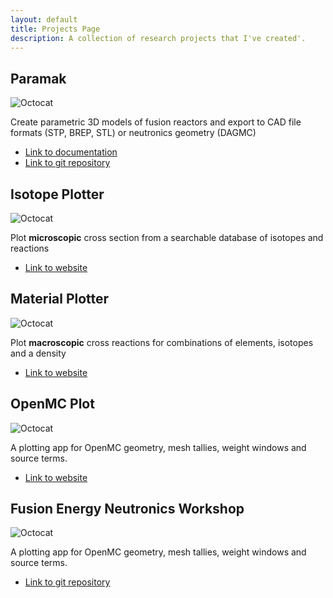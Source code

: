 ```yaml
---
layout: default
title: Projects Page
description: A collection of research projects that I've created'.
---
```




## Paramak

![Octocat](https://github.githubassets.com/images/icons/emoji/octocat.png)

Create parametric 3D models of fusion reactors and export to CAD file formats (STP, BREP, STL) or neutronics geometry (DAGMC)

*   [Link to documentation](https://paramak.readthedocs.io/en/main/)
*   [Link to git repository](https://github.com/fusion-energy/paramak)

## Isotope Plotter

![Octocat](https://github.githubassets.com/images/icons/emoji/octocat.png)

Plot **microscopic** cross section from a searchable database of isotopes and reactions

*   [Link to website](http://isotope-plotter.xsplot.com/)

## Material Plotter

![Octocat](https://github.githubassets.com/images/icons/emoji/octocat.png)

Plot **macroscopic** cross reactions for combinations of elements, isotopes and a density

*   [Link to website](http://isotope-plotter.xsplot.com/)

## OpenMC Plot

![Octocat](https://github.githubassets.com/images/icons/emoji/octocat.png)

A plotting app for OpenMC geometry, mesh tallies, weight windows and source terms.

*   [Link to website](http://openmc-plot.xsplot.com/)

## Fusion Energy Neutronics Workshop

![Octocat](https://github.githubassets.com/images/icons/emoji/octocat.png)

A plotting app for OpenMC geometry, mesh tallies, weight windows and source terms.

*   [Link to git repository](https://github.com/fusion-energy/neutronics-workshop)

